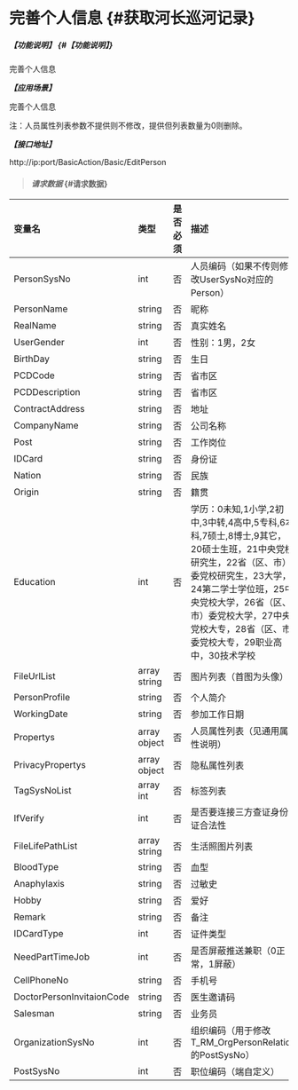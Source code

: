 # 完善个人信息 {#获取河长巡河记录}

##### _【功能说明】_ {#【功能说明】}

完善个人信息

_**【应用场景】**_

完善个人信息

注：人员属性列表参数不提供则不修改，提供但列表数量为0则删除。

_**【接口地址】**_

http://ip:port/BasicAction/Basic/EditPerson

> #### _请求数据_ {#请求数据}

| 变量名 | 类型 | 是否必须 | 描述 |
| :--- | :--- | :--- | :--- |
| PersonSysNo | int | 否 | 人员编码（如果不传则修改UserSysNo对应的Person） |
| PersonName | string | 否 | 昵称 |
| RealName | string | 否 | 真实姓名 |
| UserGender | int | 否 | 性别：1男，2女 |
| BirthDay | string | 否 | 生日 |
| PCDCode | string | 否 | 省市区 |
| PCDDescription | string | 否 | 省市区 |
| ContractAddress | string | 否 | 地址 |
| CompanyName | string | 否 | 公司名称 |
| Post | string | 否 | 工作岗位 |
| IDCard | string | 否 | 身份证 |
| Nation | string | 否 | 民族 |
| Origin | string | 否 | 籍贯 |
| Education | int | 否 | 学历：0未知,1小学,2初中,3中转,4高中,5专科,6本科,7硕士,8博士,9其它，20硕士生班，21中央党校研究生，22省（区、市）委党校研究生，23大学，24第二学士学位班，25中央党校大学，26省（区、市）委党校大学，27中央党校大专，28省（区、市）委党校大专，29职业高中，30技术学校|
| FileUrlList | array string | 否 | 图片列表（首图为头像） |
| PersonProfile | string | 否 | 个人简介 |
| WorkingDate | string | 否 | 参加工作日期 |
| Propertys | array object | 否 | 人员属性列表（见通用属性说明） |
| PrivacyPropertys | array object | 否 | 隐私属性列表 |
| TagSysNoList | array int | 否 | 标签列表 |
| IfVerify | int | 否 | 是否要连接三方查证身份证合法性 |
| FileLifePathList| array string | 否 | 生活照图片列表 |
| BloodType| string| 否 | 血型|
| Anaphylaxis| string| 否 |过敏史|
| Hobby| string| 否 |爱好|
| Remark| string| 否 |备注|
| IDCardType | int| 否 | 证件类型|
| NeedPartTimeJob| int | 否 | 是否屏蔽推送兼职（0正常，1屏蔽） |
| CellPhoneNo| string | 否 |手机号 |
| DoctorPersonInvitaionCode| string | 否 |医生邀请码|
| Salesman| string | 否 |业务员 |
| OrganizationSysNo| int | 否 | 组织编码（用于修改T_RM_OrgPersonRelation的PostSysNo） |
| PostSysNo| int | 否 | 职位编码（端自定义）|


